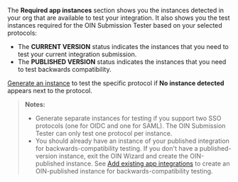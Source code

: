 The **Required app instances** section shows you the instances detected in your org that are available to test your integration. It also shows you the test instances required for the OIN Submission Tester based on your selected protocols:

* The **CURRENT VERSION** status indicates the instances that you need to test your current integration submission.
* The **PUBLISHED VERSION** status indicates the instances that you need to test backwards compatibility.

[Generate an instance](#generate-instance) to test the specific protocol if **No instance detected** appears next to the protocol.

> **Notes:**
> * Generate separate instances for testing if you support two SSO protocols (one for OIDC and one for SAML). The OIN Submission Tester can only test one protocol per instance.
> * You should already have an instance of your published integration for backwards-compatibility testing. If you don't have a published-version instance, exit the OIN Wizard and create the OIN-published instance. See [Add existing app integrations](https://help.okta.com/okta_help.htm?type=oie&id=csh-apps-add-app) to create an OIN-published instance for backwards-compatibility testing.
